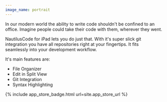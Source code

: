 ```yaml
---
image_name: portrait
---
```


In our modern world the ability to write code shouldn't be confined to an office. Imagine people could take their code with them, wherever they went.

NautilusCode for iPad lets you do just that. With it's super slick git integration you have all repositories right at your fingertips. It fits seamlessly into your development workflow.

It's main features are:

* File Organizer
* Edit in Split View
* Git Integration
* Syntax Highlighting

{% include app_store_badge.html url=site.app_store_url %}
